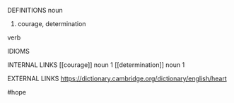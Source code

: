 DEFINITIONS
noun
1. courage, determination

verb

IDIOMS

INTERNAL LINKS
[[courage]] noun 1
[[determination]] noun 1

EXTERNAL LINKS
https://dictionary.cambridge.org/dictionary/english/heart

#hope